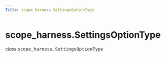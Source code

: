 ```yaml
---
Title: scope_harness.SettingsOptionType
---
```


# scope_harness.SettingsOptionType

<dl class="class">
<dt id="scope_harness.SettingsOptionType">
<em class="property">class </em><tt class="descclassname">scope_harness.</tt><tt class="descname">SettingsOptionType</tt><a class="headerlink" href="#scope_harness.SettingsOptionType" title="Permalink to this definition"></a></dt>
<dd></dd></dl>
